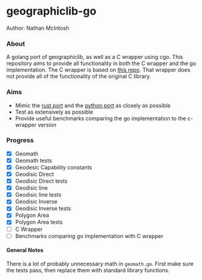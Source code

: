 # geographiclib-go
Author: Nathan McIntosh

### About
A golang port of geographiclib, as well as a C wrapper using cgo. This repository aims to provide 
all functionality in both the C wrapper and the go implementation. The C wrapper is based
on [this repo](https://pkg.go.dev/github.com/ruiaylin/pgparser/types/geo/geographiclib).
That wrapper does not provide all of the functionality of the original C library. 

### Aims
 - Mimic the [rust port](https://github.com/georust/geographiclib-rs) and the [python port](https://pypi.org/project/geographiclib/) as closely as possible
 - Test as extensively as possible
 - Provide useful benchmarks comparing the go implementation to the c-wrapper version

### Progress
- [X] Geomath
- [X] Geomath tests
- [X] Geodesic Capability constants
- [X] Geodisic Direct
- [X] Geodisic Direct tests
- [X] Geodisic line
- [X] Geodisic line tests
- [X] Geodisic Inverse
- [X] Geodisic Inverse tests
- [X] Polygon Area
- [X] Polygon Area tests
- [ ] C Wrapper
- [ ] Benchmarks comparing go implementation with C wrapper

#### General Notes
There is a lot of probably unnecessary math in `geomath.go`. First make sure the tests pass, then replace them with standard library functions.
